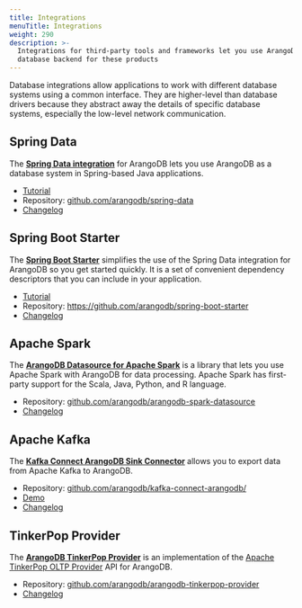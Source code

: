 ```yaml
---
title: Integrations
menuTitle: Integrations
weight: 290
description: >-
  Integrations for third-party tools and frameworks let you use ArangoDB as the
  database backend for these products
---
```

Database integrations allow applications to work with different database systems
using a common interface. They are higher-level than database drivers because
they abstract away the details of specific database systems, especially the
low-level network communication.

## Spring Data

The [**Spring Data integration**](spring-data-arangodb/_index.md) for ArangoDB
lets you use ArangoDB as a database system in Spring-based Java applications.

- [Tutorial](spring-data-arangodb/_index.md#get-started)
- Repository: [github.com/arangodb/spring-data](https://github.com/arangodb/spring-data)
- [Changelog](https://github.com/arangodb/spring-data/blob/main/ChangeLog.md)

## Spring Boot Starter

The [**Spring Boot Starter**](spring-boot-arangodb.md) simplifies the use of the
Spring Data integration for ArangoDB so you get started quickly. It is a set of
convenient dependency descriptors that you can include in your application.

- [Tutorial](spring-boot-arangodb.md#get-started)
- Repository: <https://github.com/arangodb/spring-boot-starter>
- [Changelog](https://github.com/arangodb/spring-boot-starter/blob/main/Changelog.md)

## Apache Spark

The [**ArangoDB Datasource for Apache Spark**](arangodb-datasource-for-apache-spark.md) is a
library that lets you use Apache Spark with ArangoDB for data processing.
Apache Spark has first-party support for the Scala, Java, Python, and R language.

- Repository: [github.com/arangodb/arangodb-spark-datasource](https://github.com/arangodb/arangodb-spark-datasource)
- [Changelog](https://github.com/arangodb/arangodb-spark-datasource/blob/main/ChangeLog.md)

## Apache Kafka

The [**Kafka Connect ArangoDB Sink Connector**](kafka-connect-arangodb-sink-connector/_index.md)
allows you to export data from Apache Kafka to ArangoDB.

- Repository: [github.com/arangodb/kafka-connect-arangodb/](https://github.com/arangodb/kafka-connect-arangodb/)
- [Demo](https://github.com/arangodb/kafka-connect-arangodb/tree/main/demo)
- [Changelog](https://github.com/arangodb/kafka-connect-arangodb/blob/main/ChangeLog.md)

## TinkerPop Provider

The [**ArangoDB TinkerPop Provider**](arangodb-tinkerpop-provider.md) is an implementation of 
the [Apache TinkerPop OLTP Provider](https://tinkerpop.apache.org/docs/3.7.3/dev/provider) API 
for ArangoDB.

- Repository: [github.com/arangodb/arangodb-tinkerpop-provider](https://github.com/arangodb/arangodb-tinkerpop-provider)
- [Changelog](https://github.com/arangodb/arangodb-tinkerpop-provider/blob/main/CHANGELOG.md)
